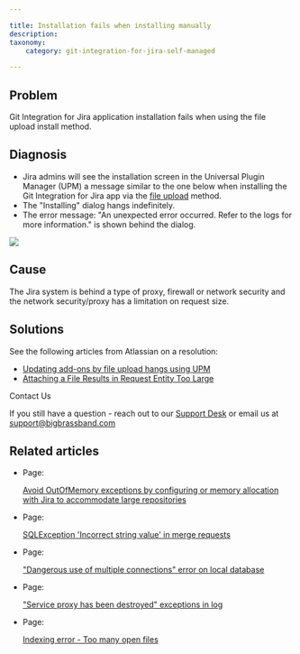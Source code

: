 ```yaml
---

title: Installation fails when installing manually
description:
taxonomy:
    category: git-integration-for-jira-self-managed

---
```

## Problem

Git Integration for Jira application installation fails when using the file upload install method.

## Diagnosis

*   Jira admins will see the installation screen in the Universal Plugin Manager (UPM) a message similar to the one below when installing the Git Integration for Jira app via the [file upload](https://confluence.atlassian.com/upm/installing-marketplace-apps-273875715.html#InstallingMarketplaceapps-Installingbyfileupload) method.
*   The "Installing" dialog hangs indefinitely.
*   The error message: "An unexpected error occurred. Refer to the logs for more information." is shown behind the dialog.

![](https://bigbrassband.atlassian.net/wiki/download/thumbnails/167247873/capture.PNG?version=1&modificationDate=1567569013701&cacheVersion=1&api=v2&width=942&height=249)

## Cause

The Jira system is behind a type of proxy, firewall or network security and the network security/proxy has a limitation on request size.

## Solutions

See the following articles from Atlassian on a resolution:

*   [Updating add-ons by file upload hangs using UPM](https://confluence.atlassian.com/stashkb/updating-add-ons-by-file-upload-hangs-using-upm-660735049.html)
*   [Attaching a File Results in Request Entity Too Large](https://confluence.atlassian.com/jirakb/attaching-a-file-results-in-request-entity-too-large-320602682.html)



Contact Us

If you still have a question - reach out to our [Support Desk](https://bigbrassband.atlassian.net/servicedesk/customer/portals) or email us at [support@bigbrassband.com](mailto:support@bigbrassband.com)

## Related articles

*   Page:

    [Avoid OutOfMemory exceptions by configuring or memory allocation with Jira to accommodate large repositories](/wiki/spaces/GIJDC/pages/873332786/Avoid+OutOfMemory+exceptions+by+configuring+or+memory+allocation+with+Jira+to+accommodate+large+repositories)

*   Page:

    [SQLException 'Incorrect string value' in merge requests](/wiki/spaces/GIJDC/pages/843448333/SQLException+%27Incorrect+string+value%27+in+merge+requests)

*   Page:

    ["Dangerous use of multiple connections" error on local database](/wiki/spaces/GIJDC/pages/821919745)

*   Page:

    ["Service proxy has been destroyed" exceptions in log](/wiki/spaces/GIJDC/pages/458883074)

*   Page:

    [Indexing error - Too many open files](/wiki/spaces/GIJDC/pages/318013497/Indexing+error+-+Too+many+open+files)